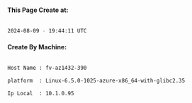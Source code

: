 
   
#### This Page Create at:

```bash

2024-08-09 - 19:44:11 UTC

```

#### Create By Machine:

```bash

Host Name : fv-az1432-390

platform  : Linux-6.5.0-1025-azure-x86_64-with-glibc2.35

Ip Local  : 10.1.0.95

```

